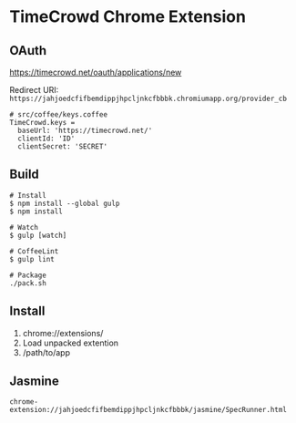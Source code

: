 # TimeCrowd Chrome Extension

## OAuth

https://timecrowd.net/oauth/applications/new 

Redirect URI: `https://jahjoedcfifbemdippjhpcljnkcfbbbk.chromiumapp.org/provider_cb`

```
# src/coffee/keys.coffee 
TimeCrowd.keys =
  baseUrl: 'https://timecrowd.net/'
  clientId: 'ID'
  clientSecret: 'SECRET'
```

## Build

```
# Install
$ npm install --global gulp
$ npm install

# Watch
$ gulp [watch]

# CoffeeLint
$ gulp lint

# Package
./pack.sh
```

## Install

1. chrome://extensions/
2. Load unpacked extention
3. /path/to/app

## Jasmine

```
chrome-extension://jahjoedcfifbemdippjhpcljnkcfbbbk/jasmine/SpecRunner.html
```
